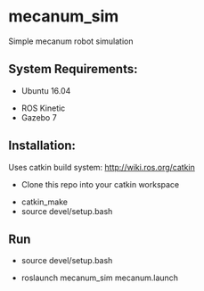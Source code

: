 # mecanum_sim
Simple  mecanum robot simulation

## System Requirements:
* Ubuntu 16.04
+ ROS Kinetic
+ Gazebo 7

## Installation:
Uses catkin build system: http://wiki.ros.org/catkin

* Clone this repo into your catkin workspace
+ catkin_make
+ source devel/setup.bash

## Run

* source devel/setup.bash
+ roslaunch mecanum_sim mecanum.launch
